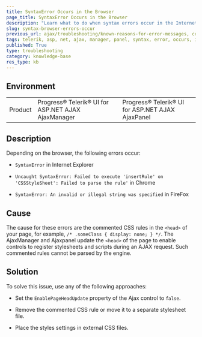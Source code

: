 ```yaml
---
title: SyntaxError Occurs in the Browser
page_title: SyntaxError Occurs in the Browser
description: "Learn what to do when syntax errors occur in the Internet Explorer, Chrome, or FireFox browsers when working with Telerik UI for ASP.NET AJAX."
slug: syntax-browser-errors-occur
previous_url: ajax/troubleshooting/known-reasons-for-error-messages, controls/ajaxmanager/troubleshooting/known-reasons-for-error-messages
tags: telerik, asp, net, ajax, manager, panel, syntax, error, occurs, in, different, browsers
published: True
type: troubleshooting
category: knowledge-base
res_type: kb
---
```


## Environment

<table>
	<tbody>
		<tr>
			<td>Product</td>
			<td>Progress® Telerik® UI for ASP.NET AJAX AjaxManager</td>
			<td>Progress® Telerik® UI for ASP.NET AJAX AjaxPanel</td>
		</tr>
	</tbody>
</table>

## Description

Depending on the browser, the following errors occur:

* `SyntaxError` in Internet Explorer

* `Uncaught SyntaxError: Failed to execute 'insertRule' on 'CSSStyleSheet': Failed to parse the rule'` in Chrome

* `SyntaxError: An invalid or illegal string was specified` in FireFox 

## Cause  

The cause for these errors are the commented CSS rules in the `<head>` of your page, for example, `/* .someClass { display: none; } */`. The AjaxManager and Ajaxpanel update the `<head>` of the page to enable controls to register stylesheets and scripts during an AJAX request. Such commented rules cannot be parsed by the engine.

## Solution

To solve this issue, use any of the following approaches:

* Set the `EnablePageHeadUpdate` property of the Ajax control to `false`.

* Remove the commented CSS rule or move it to a separate stylesheet file.

* Place the styles settings in external CSS files.

